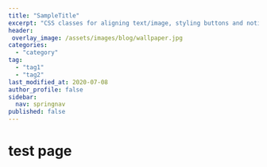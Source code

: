 ```yaml
---
title: "SampleTitle"
excerpt: "CSS classes for aligning text/image, styling buttons and notices, and more."
header:
 overlay_image: /assets/images/blog/wallpaper.jpg
categories:
  - "category"
tag:
  - "tag1"
  - "tag2"
last_modified_at: 2020-07-08
author_profile: false
sidebar: 
  nav: springnav
published: false
---
```



# test page

